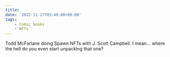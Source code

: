 ```yaml
---
title:
date: '2022-11-27T03:40:00+00:00'
tags:
    - Comic books
    - NFTs
---
```


Todd McFarlane doing Spawn NFTs with J. Scott Campbell. I mean… where the hell do you even start unpacking that one?